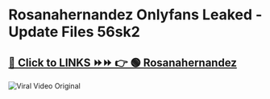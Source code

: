 
 # Rosanahernandez Onlyfans Leaked - Update Files 56sk2

## <h2><a href="https://clipsfans.com/Rosanahernandez&ref=git">🔗 Click to LINKS ⏩⏩ 👉 🟢 Rosanahernandez </a></h2>

<a href="https://clipsfans.com/Rosanahernandez&ref=git" rel="nofollow" data-target="animated-image.originalLink"><img src="https://i.ibb.co.com/xMMVF88/686577567.gif" alt="Viral Video Original" style="max-width: 100%; display: inline-block;" data-target="animated-image.originalImage"></a>

